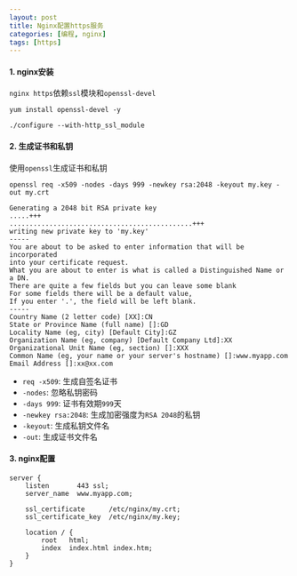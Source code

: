 ```yaml
---
layout: post
title: Nginx配置https服务
categories: [编程, nginx]
tags: [https]
---
```


#### 1. nginx安装

`nginx https`依赖`ssl`模块和`openssl-devel`

```
yum install openssl-devel -y

./configure --with-http_ssl_module
```

#### 2. 生成证书和私钥

使用`openssl`生成证书和私钥

```
openssl req -x509 -nodes -days 999 -newkey rsa:2048 -keyout my.key -out my.crt

Generating a 2048 bit RSA private key
.....+++
..............................................+++
writing new private key to 'my.key'
-----
You are about to be asked to enter information that will be incorporated
into your certificate request.
What you are about to enter is what is called a Distinguished Name or a DN.
There are quite a few fields but you can leave some blank
For some fields there will be a default value,
If you enter '.', the field will be left blank.
-----
Country Name (2 letter code) [XX]:CN
State or Province Name (full name) []:GD
Locality Name (eg, city) [Default City]:GZ
Organization Name (eg, company) [Default Company Ltd]:XX
Organizational Unit Name (eg, section) []:XXX
Common Name (eg, your name or your server's hostname) []:www.myapp.com
Email Address []:xx@xx.com
```
- `req -x509`: 生成自签名证书
- `-nodes`: 忽略私钥密码
- `-days 999`: 证书有效期`999`天
- `-newkey rsa:2048`: 生成加密强度为`RSA 2048`的私钥
- `-keyout`: 生成私钥文件名
- `-out`: 生成证书文件名

#### 3. nginx配置
```
server {
    listen       443 ssl;
    server_name  www.myapp.com;

    ssl_certificate      /etc/nginx/my.crt;
    ssl_certificate_key  /etc/nginx/my.key;

    location / {
        root   html;
        index  index.html index.htm;
    }
}
```